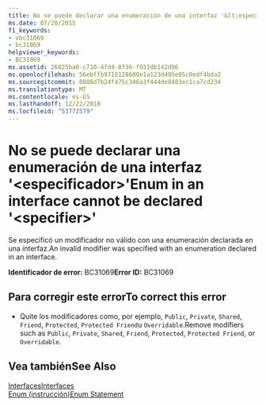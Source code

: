 ```yaml
---
title: No se puede declarar una enumeración de una interfaz '&lt;especificador&gt;'
ms.date: 07/20/2015
f1_keywords:
- vbc31069
- bc31069
helpviewer_keywords:
- BC31069
ms.assetid: 26025ba0-c710-4fd4-8f36-f931db142d96
ms.openlocfilehash: 56ebffb9715128680e1a123d495e05c0edf4bda2
ms.sourcegitcommit: 0888d7b24f475c346a3f444de8d83ec1ca7cd234
ms.translationtype: MT
ms.contentlocale: es-ES
ms.lasthandoff: 12/22/2018
ms.locfileid: "53772579"
---
```

# <a name="enum-in-an-interface-cannot-be-declared-ltspecifiergt"></a><span data-ttu-id="16f9a-102">No se puede declarar una enumeración de una interfaz '&lt;especificador&gt;'</span><span class="sxs-lookup"><span data-stu-id="16f9a-102">Enum in an interface cannot be declared '&lt;specifier&gt;'</span></span>
<span data-ttu-id="16f9a-103">Se especificó un modificador no válido con una enumeración declarada en una interfaz.</span><span class="sxs-lookup"><span data-stu-id="16f9a-103">An invalid modifier was specified with an enumeration declared in an interface.</span></span>  
  
 <span data-ttu-id="16f9a-104">**Identificador de error:** BC31069</span><span class="sxs-lookup"><span data-stu-id="16f9a-104">**Error ID:** BC31069</span></span>  
  
## <a name="to-correct-this-error"></a><span data-ttu-id="16f9a-105">Para corregir este error</span><span class="sxs-lookup"><span data-stu-id="16f9a-105">To correct this error</span></span>  
  
-   <span data-ttu-id="16f9a-106">Quite los modificadores como, por ejemplo, `Public`, `Private`, `Shared`, `Friend`, `Protected`, `Protected Friend`u `Overridable`.</span><span class="sxs-lookup"><span data-stu-id="16f9a-106">Remove modifiers such as `Public`, `Private`, `Shared`, `Friend`, `Protected`, `Protected Friend`, or `Overridable`.</span></span>  
  
## <a name="see-also"></a><span data-ttu-id="16f9a-107">Vea también</span><span class="sxs-lookup"><span data-stu-id="16f9a-107">See Also</span></span>  
 [<span data-ttu-id="16f9a-108">Interfaces</span><span class="sxs-lookup"><span data-stu-id="16f9a-108">Interfaces</span></span>](../../visual-basic/programming-guide/language-features/interfaces/index.md)  
 [<span data-ttu-id="16f9a-109">Enum (instrucción)</span><span class="sxs-lookup"><span data-stu-id="16f9a-109">Enum Statement</span></span>](../../visual-basic/language-reference/statements/enum-statement.md)
